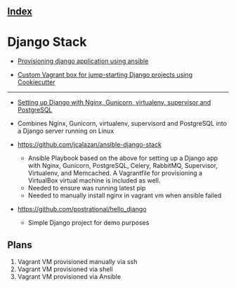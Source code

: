 [Index](./)
---
# Django Stack

 
* [Provisioning django application using ansible](https://krzysztofzuraw.com/blog/2017/provisioning-django-application-ansible.html)

* [Custom Vagrant box for jump-starting Django projects using Cookiecutter](http://kappataumu.com/articles/vagrant-box-django-cookiecutter-quickstart.html)

---

* [Setting up Django with Nginx, Gunicorn, virtualenv, supervisor and PostgreSQL](http://michal.karzynski.pl/blog/2013/06/09/django-nginx-gunicorn-virtuale)
 - Combines Nginx, Gunicorn, virtualenv, supervisord and PostgreSQL into a Django server running on Linux
 
* https://github.com/jcalazan/ansible-django-stack
   * Ansible Playbook based on the above for setting up a Django app with Nginx, Gunicorn, PostgreSQL, Celery, RabbitMQ, Supervisor, Virtualenv, and Memcached. A Vagrantfile for provisioning a VirtualBox virtual machine is included as well.
   * Needed to ensure was running latest pip
   * Needed to manually install nginx in vagrant vm when ansible failed

* https://github.com/postrational/hello_django  
   - Simple Django project for demo purposes

## Plans
1. Vagrant VM provisioned manually via ssh
2. Vagrant VM provisioned via shell
3. Vagrant VM provisioned via Ansible
